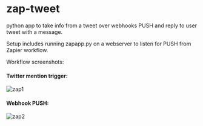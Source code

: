 # zap-tweet
python app to take info from a tweet over webhooks PUSH and reply to user tweet with a message.

Setup includes running zapapp.py on a webserver to listen for PUSH from Zapier workflow.

Workflow screenshots:

#### Twitter mention trigger:
![zap1](http://i.imgur.com/rWHZiJ7.jpg)

#### Webhook PUSH:
![zap2](http://i.imgur.com/ZFxqefO.jpg)
